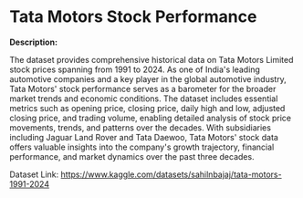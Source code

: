 # Tata Motors Stock Performance

**Description:**

The dataset provides comprehensive historical data on Tata Motors Limited stock prices spanning from 1991 to 2024. As one of India's leading automotive companies and a key player in the global automotive industry, Tata Motors' stock performance serves as a barometer for the broader market trends and economic conditions. The dataset includes essential metrics such as opening price, closing price, daily high and low, adjusted closing price, and trading volume, enabling detailed analysis of stock price movements, trends, and patterns over the decades. With subsidiaries including Jaguar Land Rover and Tata Daewoo, Tata Motors' stock data offers valuable insights into the company's growth trajectory, financial performance, and market dynamics over the past three decades.

Dataset Link: https://www.kaggle.com/datasets/sahilnbajaj/tata-motors-1991-2024
